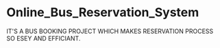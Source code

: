 # Online_Bus_Reservation_System
IT'S A BUS BOOKING PROJECT WHICH MAKES RESERVATION PROCESS SO ESEY AND EFFICIANT.
